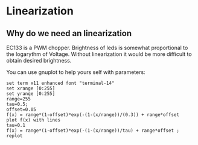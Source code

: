 # Linearization

## Why do we need an linearization

EC133 is a PWM chopper. Brightness of leds is somewhat proportional to the logarythm of Voltage.
Without linearization it would be more difficult to obtain desired brightness.

You can use gnuplot to help yours self with parameters:

```
set term x11 enhanced font "terminal-14"
set xrange [0:255]
set yrange [0:255]
range=255
tau=0.5;
offset=0.05
f(x) = range*(1-offset)*exp(-(1-(x/range))/(0.3)) + range*offset
plot f(x) with lines
tau=0.1
f(x) = range*(1-offset)*exp(-(1-(x/range))/tau) + range*offset ; replot
```
